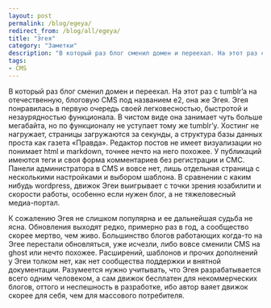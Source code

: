 ```yaml
---
layout: post
permalink: /blog/egeya/
redirect_from: /blog/all/egeya/
title: "Эгея"
category: "Заметки"
description: "В который раз блог сменил домен и переехал. На этот раз с tumblr’a на отечественную, блоговую CMS под названием e2, она же Эгея. Эгея понравилась в первую очередь своей легковесностью, быстротой и незаурядностью функционала. В чистом виде она занимает чуть больше мегабайта, но по функционалу не уступает тому же tumblr’у. Хостинг не нагружает, страницы загружаются за секунды, а структура базы данных проста как газета Правда. Редактор постов не имеет визуализации но понимает html и markdown, точнее нечто на него похожее. У публикаций имеются теги и своя форма комментариев без регистрации и СМС. Панели администратора в CMS и вовсе нет, лишь отдельная страница с несколькими настройками и выбором шаблона. В сравнении с каким нибудь wordpress, движок Эгеи выигрывает с точки зрения юзабилити и скорости работы, особенно если нужен блог, а не тяжеловесный медиа-портал."
tags:
- CMS
---
```


В который раз блог сменил домен и переехал. На этот раз с tumblr’a на отечественную, блоговую CMS под названием e2, она же Эгея. Эгея понравилась в первую очередь своей легковесностью, быстротой и незаурядностью функционала. В чистом виде она занимает чуть больше мегабайта, но по функционалу не уступает тому же tumblr’у. Хостинг не нагружает, страницы загружаются за секунды, а структура базы данных проста как газета «Правда». Редактор постов не имеет визуализации но понимает html и markdown, точнее нечто на него похожее. У публикаций имеются теги и своя форма комментариев без регистрации и СМС. Панели администратора в CMS и вовсе нет, лишь отдельная страница с несколькими настройками и выбором шаблона. В сравнении с каким нибудь wordpress, движок Эгеи выигрывает с точки зрения юзабилити и скорости работы, особенно если нужен блог, а не тяжеловесный медиа-портал.

К сожалению Эгея не слишком популярна и ее дальнейшая судьба не ясна. Обновления выходят редко, примерно раз в год, а сообщество скорее мертво, чем живо. Большинство блогов работающих когда-то на Эгее перестали обновляться, уже исчезли, либо вовсе сменили CMS на ghost или нечто похожее. Расширений, шаблонов и прочих дополнений у Эгеи толком нет, как нет сообщества поддержки и внятной документации. Разумеется нужно учитывать, что Эгея разрабатывается всего одним человеком, а сам движок бесплатен для некоммерческих блогов, оттого и неспешность в разработке, ибо автор ваяет движок скорее для себя, чем для массового потребителя.